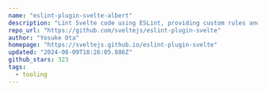 ```yaml
---
name: "eslint-plugin-svelte-albert"
description: "Lint Svelte code using ESLint, providing custom rules and checks."
repo_url: "https://github.com/sveltejs/eslint-plugin-svelte"
author: "Yosuke Ota"
homepage: "https://sveltejs.github.io/eslint-plugin-svelte"
updated: "2024-08-09T18:26:05.886Z"
github_stars: 323
tags: 
  - tooling
---
```

